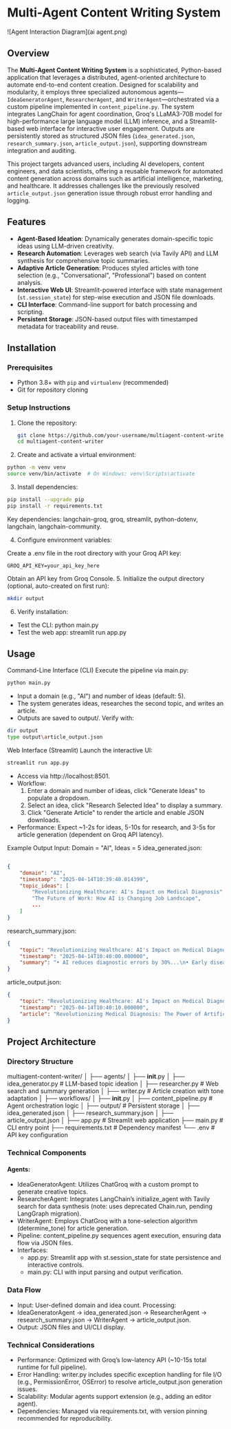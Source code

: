 # Multi-Agent Content Writing System


![Agent Interaction Diagram](ai agent.png)

## Overview

The **Multi-Agent Content Writing System** is a sophisticated, Python-based application that leverages a distributed, agent-oriented architecture to automate end-to-end content creation. Designed for scalability and modularity, it employs three specialized autonomous agents—`IdeaGeneratorAgent`, `ResearcherAgent`, and `WriterAgent`—orchestrated via a custom pipeline implemented in `content_pipeline.py`. The system integrates LangChain for agent coordination, Groq's LLaMA3-70B model for high-performance large language model (LLM) inference, and a Streamlit-based web interface for interactive user engagement. Outputs are persistently stored as structured JSON files (`idea_generated.json`, `research_summary.json`, `article_output.json`), supporting downstream integration and auditing.

This project targets advanced users, including AI developers, content engineers, and data scientists, offering a reusable framework for automated content generation across domains such as artificial intelligence, marketing, and healthcare. It addresses challenges like the previously resolved `article_output.json` generation issue through robust error handling and logging.

## Features

- **Agent-Based Ideation**: Dynamically generates domain-specific topic ideas using LLM-driven creativity.
- **Research Automation**: Leverages web search (via Tavily API) and LLM synthesis for comprehensive topic summaries.
- **Adaptive Article Generation**: Produces styled articles with tone selection (e.g., "Conversational", "Professional") based on content analysis.
- **Interactive Web UI**: Streamlit-powered interface with state management (`st.session_state`) for step-wise execution and JSON file downloads.
- **CLI Interface**: Command-line support for batch processing and scripting.
- **Persistent Storage**: JSON-based output files with timestamped metadata for traceability and reuse.

## Installation

### Prerequisites
- Python 3.8+ with `pip` and `virtualenv` (recommended)
- Git for repository cloning

### Setup Instructions
1. Clone the repository:
   ```bash
   git clone https://github.com/your-username/multiagent-content-writer.git
   cd multiagent-content-writer

2. Create and activate a virtual environment:

```bash
python -m venv venv
source venv/bin/activate  # On Windows: venv\Scripts\activate
```

3. Install dependencies:
```bash
pip install --upgrade pip
pip install -r requirements.txt
```

Key dependencies: langchain-groq, groq, streamlit, python-dotenv, langchain, langchain-community.

4. Configure environment variables:

Create a .env file in the root directory with your Groq API key:

```text
GROQ_API_KEY=your_api_key_here
```
Obtain an API key from Groq Console.
5. Initialize the output directory (optional, auto-created on first run):

```bash
mkdir output
```

6. Verify installation:
* Test the CLI: python main.py
* Test the web app: streamlit run app.py


## Usage
Command-Line Interface (CLI)
Execute the pipeline via main.py:

```bash
python main.py
```


* Input a domain (e.g., "AI") and number of ideas (default: 5).
* The system generates ideas, researches the second topic, and writes an article.
* Outputs are saved to output/. Verify with:

```bash 
dir output
type output\article_output.json
```

Web Interface (Streamlit)
Launch the interactive UI:
```bash
streamlit run app.py
```

* Access via http://localhost:8501.
* Workflow:
    1. Enter a domain and number of ideas, click "Generate Ideas" to populate a dropdown.
    2. Select an idea, click "Research Selected Idea" to display a summary.
    3. Click "Generate Article" to render the article and enable JSON downloads.
* Performance: Expect ~1-2s for ideas, 5-10s for research, and 3-5s for article generation (dependent on Groq API latency).

Example Output
Input: Domain = "AI", Ideas = 5
idea_generated.json:

```json

{
    "domain": "AI",
    "timestamp": "2025-04-14T10:39:40.014399",
    "topic_ideas": [
        "Revolutionizing Healthcare: AI's Impact on Medical Diagnosis",
        "The Future of Work: How AI is Changing Job Landscape",
        ...
    ]
}

```

research_summary.json:
```json
{
    "topic": "Revolutionizing Healthcare: AI's Impact on Medical Diagnosis",
    "timestamp": "2025-04-14T10:40:00.000000",
    "summary": "• AI reduces diagnostic errors by 30%...\n• Early disease detection improved..."
}
```
article_output.json:
```json
{
    "topic": "Revolutionizing Healthcare: AI's Impact on Medical Diagnosis",
    "timestamp": "2025-04-14T10:40:10.000000",
    "article": "Revolutionizing Medical Diagnosis: The Power of Artificial Intelligence\n\nImagine a world where..."
}
```


## Project Architecture
### Directory Structure


multiagent-content-writer/
│
├── agents/
│   ├── __init__.py
│   ├── idea_generator.py      # LLM-based topic ideation
│   ├── researcher.py          # Web search and summary generation
│   ├── writer.py              # Article creation with tone adaptation
│
├── workflows/
│   ├── __init__.py
│   ├── content_pipeline.py    # Agent orchestration logic
│
├── output/                    # Persistent storage
│   ├── idea_generated.json
│   ├── research_summary.json
│   ├── article_output.json
│
├── app.py                     # Streamlit web application
├── main.py                    # CLI entry point
├── requirements.txt           # Dependency manifest
└── .env                       # API key configuration





### Technical Components
#### Agents:
* IdeaGeneratorAgent: Utilizes ChatGroq with a custom prompt to generate creative topics.
* ResearcherAgent: Integrates LangChain’s initialize_agent with Tavily search for data synthesis (note: uses deprecated Chain.run, pending LangGraph migration).
* WriterAgent: Employs ChatGroq with a tone-selection algorithm (determine_tone) for article generation.
* Pipeline: content_pipeline.py sequences agent execution, ensuring data flow via JSON files.
* Interfaces:
    * app.py: Streamlit app with st.session_state for state persistence and interactive controls.
    * main.py: CLI with input parsing and output verification.



### Data Flow
* Input: User-defined domain and idea count.
Processing:
* IdeaGeneratorAgent → idea_generated.json → ResearcherAgent → research_summary.json → WriterAgent → article_output.json.
* Output: JSON files and UI/CLI display.


### Technical Considerations
* Performance: Optimized with Groq’s low-latency API (~10-15s total runtime for full pipeline).
* Error Handling: writer.py includes specific exception handling for file I/O (e.g., PermissionError, OSError) to resolve article_output.json generation issues.
* Scalability: Modular agents support extension (e.g., adding an editor agent).
* Dependencies: Managed via requirements.txt, with version pinning recommended for reproducibility.